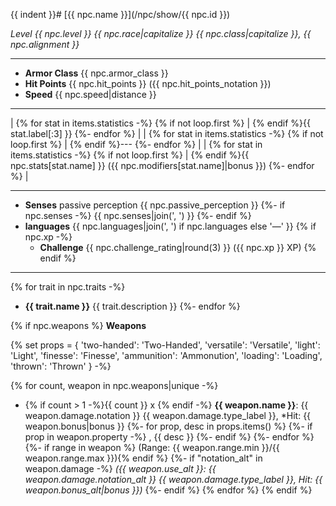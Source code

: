 {{ indent }}# [{{ npc.name }}](/npc/show/{{ npc.id }})

*Level {{ npc.level }} {{ npc.race|capitalize }} {{ npc.class|capitalize }}, {{ npc.alignment }}*

---

* **Armor Class** {{ npc.armor_class }}
* **Hit Points** {{ npc.hit_points }} ({{ npc.hit_points_notation }})
* **Speed** {{ npc.speed|distance }}

---

| {% for stat in items.statistics -%}
  {% if not loop.first %} | {% endif %}{{ stat.label[:3] }}
{%- endfor %} |
| {% for stat in items.statistics -%}
  {% if not loop.first %} | {% endif %}---
{%- endfor %} |
| {% for stat in items.statistics -%}
  {% if not loop.first %} | {% endif %}{{ npc.stats[stat.name] }} ({{ npc.modifiers[stat.name]|bonus }})
{%- endfor %} |

---

* **Senses** passive perception {{ npc.passive_perception }}
  {%- if npc.senses -%}
    {{ npc.senses|join(', ') }}
  {%- endif %}
* **languages** {{ npc.languages|join(', ') if npc.languages else '—' }}
{% if npc.xp -%}
  * **Challenge** {{ npc.challenge_rating|round(3) }} ({{ npc.xp }} XP)
{% endif %}

---

{% for trait in npc.traits -%}
* **{{ trait.name }}** {{ trait.description }}
{%- endfor %}

{% if npc.weapons %}
**Weapons**

{% set props = {
    'two-handed': 'Two-Handed',
    'versatile': 'Versatile',
    'light': 'Light',
    'finesse': 'Finesse',
    'ammunition': 'Ammonution',
    'loading': 'Loading',
    'thrown': 'Thrown'
} -%}

{% for count, weapon in npc.weapons|unique -%}
* {% if count > 1 -%}{{ count }} x {% endif -%}
  **{{ weapon.name }}**: {{ weapon.damage.notation }} {{ weapon.damage.type_label }}, *Hit: {{ weapon.bonus|bonus }}
  {%- for prop, desc in props.items() %}
    {%- if prop in weapon.property -%}
        , {{ desc }}
    {%- endif %}
  {%- endfor %}
  {%- if range in weapon %} (Range: {{ weapon.range.min }}/{{ weapon.range.max }}){% endif %}
  {%- if "notation_alt" in weapon.damage -%}
    *({{ weapon.use_alt }}: {{ weapon.damage.notation_alt }} {{ weapon.damage.type_label }}, Hit: {{ weapon.bonus_alt|bonus }})*
  {%- endif %}
{% endfor %}
{% endif %}